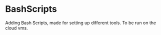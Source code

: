 # BashScripts

Adding Bash Scripts, made for setting up different tools. To be run on the cloud vms.
